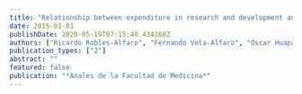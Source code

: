 ```yaml
---
title: "Relationship between expenditure in research and development and                  scientific production in Peru"
date: 2015-01-01
publishDate: 2020-05-19T07:15:40.434168Z
authors: ["Ricardo Robles-Alfaro", "Fernando Vela-Alfaro", "Oscar Huapaya-Huertas", "Horacio \textbfChacón Torrico"]
publication_types: ["2"]
abstract: ""
featured: false
publication: "*Anales de la Facultad de Medicina*"
---
```


